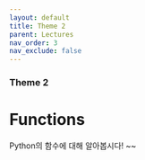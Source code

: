 ```yaml
---
layout: default
title: Theme 2
parent: Lectures
nav_order: 3
nav_exclude: false
---
```

### Theme 2
# Functions
Python의 함수에 대해 알아봅시다! ~~